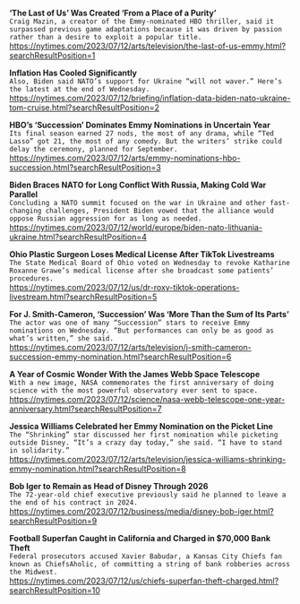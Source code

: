 **‘The Last of Us’ Was Created ‘From a Place of a Purity’**\
`Craig Mazin, a creator of the Emmy-nominated HBO thriller, said it surpassed previous game adaptations because it was driven by passion rather than a desire to exploit a popular title.`\
https://nytimes.com/2023/07/12/arts/television/the-last-of-us-emmy.html?searchResultPosition=1

**Inflation Has Cooled Significantly**\
`Also, Biden said NATO’s support for Ukraine “will not waver.” Here’s the latest at the end of Wednesday.`\
https://nytimes.com/2023/07/12/briefing/inflation-data-biden-nato-ukraine-tom-cruise.html?searchResultPosition=2

**HBO’s ‘Succession’ Dominates Emmy Nominations in Uncertain Year**\
`Its final season earned 27 nods, the most of any drama, while “Ted Lasso” got 21, the most of any comedy. But the writers’ strike could delay the ceremony, planned for September.`\
https://nytimes.com/2023/07/12/arts/emmy-nominations-hbo-succession.html?searchResultPosition=3

**Biden Braces NATO for Long Conflict With Russia, Making Cold War Parallel**\
`Concluding a NATO summit focused on the war in Ukraine and other fast-changing challenges, President Biden vowed that the alliance would oppose Russian aggression for as long as needed.`\
https://nytimes.com/2023/07/12/world/europe/biden-nato-lithuania-ukraine.html?searchResultPosition=4

**Ohio Plastic Surgeon Loses Medical License After TikTok Livestreams**\
`The State Medical Board of Ohio voted on Wednesday to revoke Katharine Roxanne Grawe’s medical license after she broadcast some patients’ procedures.`\
https://nytimes.com/2023/07/12/us/dr-roxy-tiktok-operations-livestream.html?searchResultPosition=5

**For J. Smith-Cameron, ‘Succession’ Was ‘More Than the Sum of Its Parts’**\
`The actor was one of many “Succession” stars to receive Emmy nominations on Wednesday. “But performances can only be as good as what’s written,” she said.`\
https://nytimes.com/2023/07/12/arts/television/j-smith-cameron-succession-emmy-nomination.html?searchResultPosition=6

**A Year of Cosmic Wonder With the James Webb Space Telescope**\
`With a new image, NASA commemorates the first anniversary of doing science with the most powerful observatory ever sent to space.`\
https://nytimes.com/2023/07/12/science/nasa-webb-telescope-one-year-anniversary.html?searchResultPosition=7

**Jessica Williams Celebrated her Emmy Nomination on the Picket Line**\
`The “Shrinking” star discussed her first nomination while picketing outside Disney. “It’s a crazy day today,” she said. “I have to stand in solidarity.”`\
https://nytimes.com/2023/07/12/arts/television/jessica-williams-shrinking-emmy-nomination.html?searchResultPosition=8

**Bob Iger to Remain as Head of Disney Through 2026**\
`The 72-year-old chief executive previously said he planned to leave a the end of his contract in 2024.`\
https://nytimes.com/2023/07/12/business/media/disney-bob-iger.html?searchResultPosition=9

**Football Superfan Caught in California and Charged in $70,000 Bank Theft**\
`Federal prosecutors accused Xavier Babudar, a Kansas City Chiefs fan known as ChiefsAholic, of committing a string of bank robberies across the Midwest.`\
https://nytimes.com/2023/07/12/us/chiefs-superfan-theft-charged.html?searchResultPosition=10

